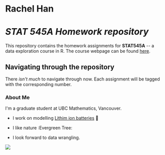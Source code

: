 # Rachel Han 
# *STAT 545A Homework repository*
This repository contains the homework assignments for __STAT545A__ -- a data exploration course in R. The course webpage can be found [here](https://stat545.stat.ubc.ca/).

## Navigating through the repository
There *isn't much* to navigate through now. Each assignment will be tagged with the corresponding number. 

### About Me
I'm a graduate student at UBC Mathematics, Vancouver. 

- I work on modelling [Lithim ion batteries](https://en.wikipedia.org/wiki/Lithium-ion_battery) :battery:
- I like nature :Evergreen Tree:

- I look forward to data wrangling.


![](https://media.giphy.com/media/lJNoBCvQYp7nq/giphy.gif)
